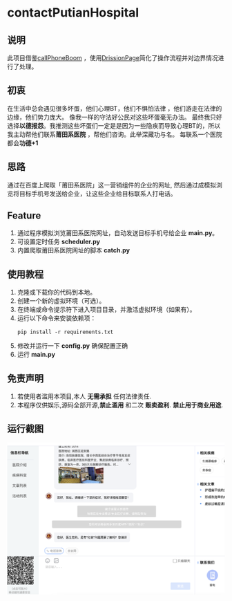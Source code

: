 # contactPutianHospital

## 说明

此项目借鉴[callPhoneBoom](https://github.com/olyble/callPhoneBoom)
，使用[DrissionPage](http://g1879.gitee.io/drissionpagedocs/)简化了操作流程并对边界情况进行了处理。

## 初衷

在生活中总会遇见很多坏蛋，他们心理BT，他们不惧怕法律 ，他们游走在法律的边缘，他们势力庞大。 像我一样的守法好公民对这些坏蛋毫无办法。
最终我只好选择**以德报怨**。我推测这些坏蛋们一定是是因为一些隐疾而导致心理BT的，所以我主动帮他们联系**莆田系医院**
，帮他们咨询。此举深藏功与名。
每联系一个医院都会**功德+1**

## 思路

通过在百度上爬取「莆田系医院」这一营销组件的企业的网址, 然后通过成模拟浏览将目标手机号发送给企业，让这些企业给目标联系人打电话。

## Feature

1. 通过程序模拟浏览莆田系医院网址，自动发送目标手机号给企业 **main.py**。
2. 可设置定时任务 **scheduler.py**
3. 内置爬取莆田系医院网址的脚本  **catch.py**

## 使用教程

1. 克隆或下载你的代码到本地。
2. 创建一个新的虚拟环境（可选）。
3. 在终端或命令提示符下进入项目目录，并激活虚拟环境（如果有）。
4. 运行以下命令来安装依赖项：
   ```
   pip install -r requirements.txt
   ```
5. 修改并运行一下 **config.py** 确保配置正确
6. 运行 **main.py**

## 免责声明

1. 若使用者滥用本项目,本人 **无需承担** 任何法律责任.
2. 本程序仅供娱乐,源码全部开源,**禁止滥用** 和二次 **贩卖盈利**.  **禁止用于商业用途**.

## 运行截图
![](imgs/img1.png)